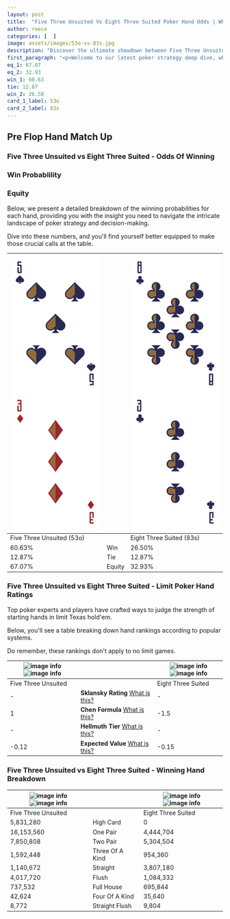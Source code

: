 ```yaml
---
layout: post
title:  "Five Three Unsuited Vs Eight Three Suited Poker Hand Odds | Which Is The Better Hand In Poker? A Complete Guide"
author: reece
categories: [  ]
image: assets/images/53o-vs-83s.jpg
description: "Discover the ultimate showdown between Five Three Unsuited and Eight Three Suited in poker! Uncover the odds, strategies, and scenarios where one hand triumphs over the other. Get ready to up your poker game with this thrilling analysis."
first_paragraph: "<p>Welcome to our latest poker strategy deep dive, where we're pitting two distinct hands against each other in a high-stakes showdown: Five Three Unsuited vs Eight Three Suited.</p><p>In the dynamic world of poker, every decision counts, and knowing which hand holds the upper hand is key to your success at the table.</p><p>In this article, we'll dissect these two hands, explore the scenarios where one dominates the other, and equip you with the knowledge to make strategic choices that can tip the odds in your favor.</p><p>Get ready to unravel the intriguing dynamics of these poker hands and elevate your game to new heights.</p>"
eq_1: 67.07
eq_2: 32.93
win_1: 60.63
tie: 12.87
win_2: 26.50
card_1_label: 53o
card_2_label: 83s
---
```




[comment]: # (sp0)

## Pre Flop Hand Match Up

<div class="table hand-ratings" markdown="1"> 



### Five Three Unsuited vs Eight Three Suited - Odds Of Winning


  
<div class="row graphs"> 
<div class="col-lg-6">
    <h3>Win Probablility</h3>
    <canvas id="WinChart"></canvas>
</div>
<div class="col-lg-6">
    <h3>Equity</h3>
    <canvas id="EquityChart"></canvas>
</div>
</div>

  Below, we present a detailed breakdown of the winning probabilities for each hand, providing you with the insight you need to navigate the intricate landscape of poker strategy and decision-making. 

Dive into these numbers, and you'll find yourself better equipped to make those crucial calls at the table.


    
| ![image info](assets/images/hand1/5.png) ![image info](assets/images/hand1/3o.png) |  | ![image info](assets/images/hand2/8.png) ![image info](assets/images/hand2/3.png) |
| -------- | -------- | -------- |
| Five Three Unsuited (53o) |  | Eight Three Suited (83s) |
| 60.63% | Win | 26.50% |
| 12.87% | Tie | 12.87% |
| 67.07% | Equity | 32.93% |




[comment]: # (sp1)



### Five Three Unsuited vs Eight Three Suited - Limit Poker Hand Ratings

Top poker experts and players have crafted ways to judge the strength of starting hands in limit Texas hold'em. 

Below, you'll see a table breaking down hand rankings according to popular systems. 

Do remember, these rankings don't apply to no limit games.


    
| ![image info](https://www.riverpairs.com/assets/images/hand1/5.png) ![image info](https://www.riverpairs.com/assets/images/hand1/3o.png) |  | ![image info](https://www.riverpairs.com/assets/images/hand2/8.png) ![image info](https://www.riverpairs.com/assets/images/hand2/3.png) |
| -------- | -------- | -------- |
| Five Three Unsuited |  | Eight Three Suited |
| - | **Sklansky Rating** [What is this?](/sklansky-rating-explained) | - |
| 1 | **Chen Formula** [What is this?](/chen-formula-explained) | -1.5 |
| - | **Hellmuth Tier** [What is this?](/Hellmuth-tier-explained) | - |
| -0.12 | **Expected Value** [What is this?](/expected-value-explained) | -0.15 |




[comment]: # (sp2)



### Five Three Unsuited vs Eight Three Suited - Winning Hand Breakdown


    
| ![image info](https://www.riverpairs.com/assets/images/hand1/5.png) ![image info](https://www.riverpairs.com/assets/images/hand1/3o.png) |  | ![image info](https://www.riverpairs.com/assets/images/hand2/8.png) ![image info](https://www.riverpairs.com/assets/images/hand2/3.png) |
| -------- | -------- | -------- |
| Five Three Unsuited |  | Eight Three Suited |
| 5,831,280 | High Card | 0 |
| 16,153,560 | One Pair | 4,444,704 |
| 7,850,808 | Two Pair | 5,304,504 |
| 1,592,448 | Three Of A Kind | 954,360 |
| 1,140,672 | Straight | 3,807,180 |
| 4,017,720 | Flush | 1,084,332 |
| 737,532 | Full House | 695,844 |
| 42,624 | Four Of A Kind | 35,640 |
| 8,772 | Straight Flush | 9,804 |




[comment]: # (sp3)



</div>

[comment]: # (sp4)



[comment]: # (sp5)

